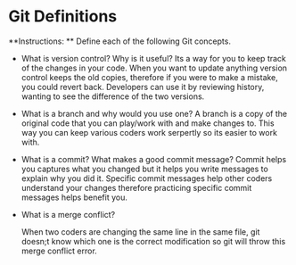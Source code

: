 # Git Definitions

**Instructions: ** Define each of the following Git concepts.

* What is version control?  Why is it useful?
	Its a way for you to keep track of the changes in your code. When
you want to update anything version control keeps the old copies,
therefore if you were to make a mistake, you could revert back.
Developers can use it by reviewing history, wanting to see the
difference of the two versions.
	
* What is a branch and why would you use one?
	A branch is a copy of the original code that you can play/work
	with and make changes to. This way you can keep various coders
	work serpertly so its easier to work with.

* What is a commit? What makes a good commit message?
	Commit helps you captures what you changed but it helps you write
	messages to explain why you did it. Specific commit messages help
	other coders understand your changes therefore practicing specific
	commit messages helps benefit you.
	
* What is a merge conflict?

	When two coders are changing the same line in the same file, git doesn;t know which one is the correct modification so git will throw this merge conflict error.